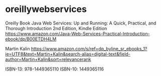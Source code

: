 # oreillywebservices
Oreilly Book 
Java Web Services: Up and Running: A Quick, Practical, and Thorough Introduction 2nd Edition, Kindle Edition
https://www.amazon.com/Java-Web-Services-Practical-Introduction-ebook/dp/B00ETDH4LM

Martin Kalin
https://www.amazon.com/s/ref=dp_byline_sr_ebooks_1?ie=UTF8&text=Martin+Kalin&search-alias=digital-text&field-author=Martin+Kalin&sort=relevancerank

ISBN-13: 978-1449365110
ISBN-10: 1449365116
